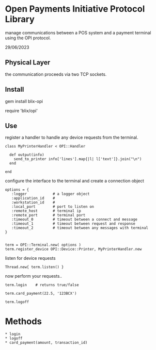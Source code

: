 # Open Payments Initiative Protocol Library

manage communications between a POS system and a payment terminal
using the OPI protocol.


29/06/2023

## Physical Layer

the communication proceeds via two TCP sockets.


## Install

gem install blix-opi

require 'blix/opi'

## Use

register a handler to handle any device requests from the terminal.

    class MyPrinterHandler < OPI::Handler

      def output(info)
        send_to_printer info['lines'].map{|l| l['text']}.join("\n")
      end

    end

configure the interface to the terminal and create a connection object

    options = {
       :logger            # a logger object
       :application_id    #
       :workstation_id    #
       :local_port        # port to listen on
       :remote_host       # terminal ip
       :remote_port       # terminal port
       :timeout_0         # timeout between a connect and message
       :timeout_1         # timeout between request and response
       :timeout_2         # timeout between any messages with terminal
    }


    term = OPI::Terminal.new( options )
    term.register_device OPI::Device::Printer, MyPrinterHandler.new


  listen for device requests

    Thread.new{ term.listen() }

  now perform your requests..

    term.login    # returns true/false

    term.card_payment(22.5, '123BCX')

    term.logoff

# Methods

    * login
    * logoff
    * card_payment(amount, transaction_id)
